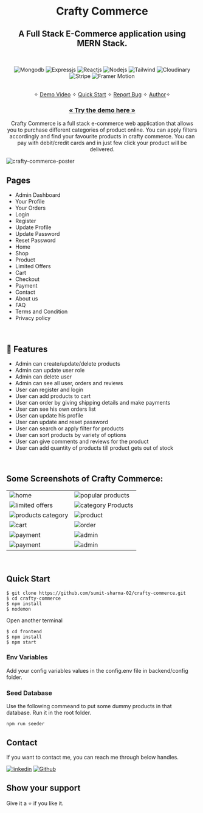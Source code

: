 <h1 align="center">Crafty Commerce</h1> 

<h2 align="center">A Full Stack E-Commerce application using MERN Stack.</h2>

<br />
<p align="center">
    <img src="https://img.shields.io/badge/MongoDB-4EA94B?style=for-the-badge&logo=mongodb&logoColor=white" alt="Mongodb" />
    <img src="https://img.shields.io/badge/Express.js-000000?style=for-the-badge&logo=express&logoColor=white" alt="Expressjs" />
    <img src="https://img.shields.io/badge/React-20232A?style=for-the-badge&logo=react&logoColor=61DAFB" alt="Reactjs" />
    <img src="https://img.shields.io/badge/Node.js-339933?style=for-the-badge&logo=nodedotjs&logoColor=white" alt="Nodejs" />
    <img src="https://img.shields.io/badge/Tailwind_CSS-38B2AC?style=for-the-badge&logo=tailwind-css&logoColor=white" alt="Tailwind" />
    <img src="https://img.shields.io/badge/Cloudinary-3448C5?style=for-the-badge&logo=cloudinary-css&logoColor=white" alt="Cloudinary" />
    <img src="https://img.shields.io/badge/Stripe-635BFF?style=for-the-badge&logo=stripe&logoColor=white" alt="Stripe" />
    <img src="https://img.shields.io/badge/Framer Motion-B32EAB?style=for-the-badge&logo=framer-motion&logoColor=white" alt="Framer Motion" />
</p>

<p align="center"> 
    <br />&#10023;
    <a href="https://www.linkedin.com/posts/sumitsharma002_react-nodejs-expressjs-activity-7022685966184132608-SgFD?utm_source=share&utm_medium=member_desktop">Demo Video</a>   &#10023;
    <a href="#Quick-Start">Quick Start</a>   &#10023;    
    <a href="https://github.com/sumit-sharma-02/crafty-commerce/issues">Report Bug</a>   &#10023;
    <a href="#Contact">Author</a>&#10023;
  </p>
  
  <h3 align="center"><a href="https://crafty-commerce.vercel.app/"><strong>« Try the demo here »</strong></a></h3>

<p align="center"> 
    Crafty Commerce is a full stack e-commerce web application that allows you to purchase different categories of product online. You can apply filters accordingly and find your favourite products in crafty commerce. You can pay with debit/credit cards and in just few click your product will be delivered.
</p>

![crafty-commerce-poster](https://user-images.githubusercontent.com/52236473/213875454-41544c01-9a6c-4dcb-b02d-a8dfd1f72344.png)
<br />

## Pages
- Admin Dashboard
- Your Profile
- Your Orders
- Login
- Register
- Update Profile
- Update Password
- Reset Password
- Home
- Shop
- Product
- Limited Offers
- Cart
- Checkout
- Payment
- Contact
- About us
- FAQ
- Terms and Condition
- Privacy policy
<br />

## 🚀 Features
- Admin can create/update/delete products
- Admin can update user role
- Admin can delete user
- Admin can see all user, orders and reviews
- User can register and login
- User can add products to cart
- User can order by giving shipping details and make payments
- User can see his own orders list
- User can update his profile
- User can update and reset password
- User can search or apply filter for products
- User can sort products by variety of options
- User can give comments and reviews for the product
- User can add quantity of products till product gets out of stock
<br />

## Some Screenshots of Crafty Commerce:
<table>
  <tr>
    <td><img src="https://user-images.githubusercontent.com/52236473/213743990-e22e06d0-d611-45b4-a78a-a1ac05a30971.png" alt="home" /></td>
    <td><img src="https://user-images.githubusercontent.com/52236473/213744200-32ff18be-0962-4919-9da8-a7bddbaaf814.png" alt="popular products" /></td>
  </tr>
  <tr>
    <td><img src="https://user-images.githubusercontent.com/52236473/213744648-82a2e43c-20b6-4a13-ad93-aa0b481764c0.png" alt="limited offers" /></td>
    <td><img src="https://user-images.githubusercontent.com/52236473/213744776-a702dcb2-c8d3-4e42-a195-b7816e55fcf3.png" alt="category Products" /></td>
  </tr>
  <tr>
    <td><img src="https://user-images.githubusercontent.com/52236473/213745588-deaf8902-705d-4b2a-b262-693a181b282e.png" alt="products category" /></td>
    <td><img src="https://user-images.githubusercontent.com/52236473/213745842-02b64422-c72c-470e-95d2-416dc40c9163.png" alt="product" /></td>
  </tr>
  <tr>
    <td><img src="https://user-images.githubusercontent.com/52236473/213746339-3b2990f7-68f4-4633-b341-db8ccbe931ba.png" alt="cart" /></td>
    <td><img src="https://user-images.githubusercontent.com/52236473/213746594-6776327b-ec5a-4829-ae8b-91cfbfd7f06a.png" alt="order" /></td>
  </tr>
   <tr>
    <td><img src="https://user-images.githubusercontent.com/52236473/213746764-789e45d5-b578-4229-9aa6-063bb37531d3.png" alt="payment" /></td>
    <td><img src="https://user-images.githubusercontent.com/52236473/213747298-31a00e5e-b41d-4928-9fdb-978eb987f5a2.png" alt="admin" /></td>
   </tr>
   <tr>
    <td><img src="https://user-images.githubusercontent.com/52236473/213746764-789e45d5-b578-4229-9aa6-063bb37531d3.png" alt="payment" /></td>
    <td><img src="https://user-images.githubusercontent.com/52236473/213747298-31a00e5e-b41d-4928-9fdb-978eb987f5a2.png" alt="admin" /></td>
   </tr>
</table>
<br/>

## Quick Start

```shell
$ git clone https://github.com/sumit-sharma-02/crafty-commerce.git
$ cd crafty-commerce
$ npm install
$ nodemon
```

Open another terminal
```shell
$ cd frontend
$ npm install
$ npm start
```

### Env Variables

Add your config variables values in the config.env file in backend/config folder.

### Seed Database

Use the following commeand to put some dummy products in that database.
Run it in the root folder.

```
npm run seeder
```

## Contact
If you want to contact me, you can reach me through below handles.

[![linkedin](https://img.shields.io/badge/Sumit_Sharma-0077B5?style=for-the-badge&logo=linkedin&logoColor=white)](https://www.linkedin.com/in/sumitsharma002/)
[![Github](https://img.shields.io/badge/Sumit_Sharma-20232A?style=for-the-badge&logo=Github&logoColor=white)](https://github.com/sumit-sharma-02/)

## Show your support

Give it a ⭐️ if you like it.


